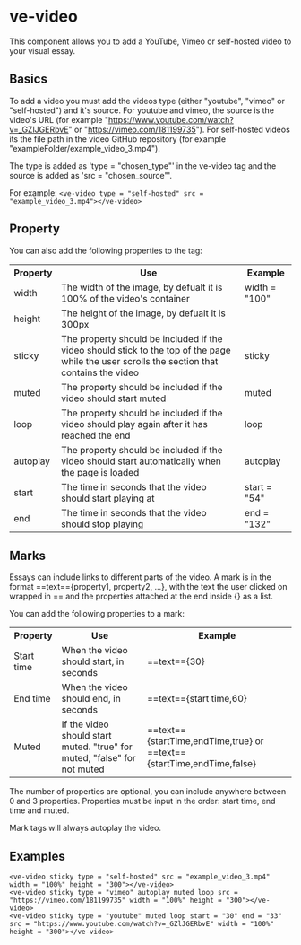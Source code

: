 # ve-video

This component allows you to add a YouTube, Vimeo or self-hosted video to your visual essay.

## Basics

To add a video you must add the videos type (either "youtube", "vimeo" or "self-hosted") and it's source. For youtube and vimeo, the source is the video's URL (for example "https://www.youtube.com/watch?v=_GZlJGERbvE" or "https://vimeo.com/181199735"). For self-hosted videos its the file path in the video GitHub repository (for example "exampleFolder/example_video_3.mp4").

The type is added as 'type = "chosen_type"' in the ve-video tag and the source is added as 'src = "chosen_source"'.

For example:
```<ve-video type = "self-hosted" src = "example_video_3.mp4"></ve-video>```

## Property

You can also add the following properties to the tag:
<table>
    <tr>
        <th>Property</th>
        <th>Use</th>
        <th>Example</th>
    </tr>
    <tr>
        <td>width</td>
        <td>The width of the image, by defualt it is 100% of the video's container</td>
        <td>width = "100"</td>
    </tr>
    <tr>
        <td>height</td>
        <td>The height of the image, by defualt it is 300px</td>
        <td></td>
    </tr>
    <tr>
        <td>sticky</td>
        <td>The property should be included if the video should stick to the top of the page while the user scrolls the section that contains the video</td>
        <td>sticky</td>
    </tr>
    <tr>
        <td>muted</td>
        <td>The property should be included if the video should start muted</td>
        <td>muted</td>
    </tr>
    <tr>
        <td>loop</td>
        <td>The property should be included if the video should play again after it has reached the end</td>
        <td>loop</td>
    </tr>
    <tr>
        <td>autoplay</td>
        <td>The property should be included if the video should start automatically when the page is loaded</td>
        <td>autoplay</td>
    </tr>
    <tr>
        <td>start</td>
        <td>The time in seconds that the video should start playing at</td>
        <td>start = "54"</td>
    </tr>
    <tr>
        <td>end</td>
        <td>The time in seconds that the video should stop playing</td>
        <td>end = "132"</td>
    </tr>
</table>

## Marks

Essays can include links to different parts of the video. A mark is in the format ==text=={property1, property2, ...}, with the text the user clicked on wrapped in == and the properties attached at the end inside {} as a list.

You can add the following properties to a mark:
<table>
    <tr>
        <th>Property</th>
        <th>Use</th>
        <th>Example</th>
    </tr>
    <tr>
        <td>Start time</td>
        <td>When the video should start, in seconds</td>
        <td>==text=={30}</td>
    </tr>
    <tr>
        <td>End time</td>
        <td>When the video should end, in seconds</td>
        <td>==text=={start time,60}</td>
    </tr>
        <td>Muted</td>
        <td>If the video should start muted. "true" for muted, "false" for not muted</td>
        <td>==text=={startTime,endTime,true} or ==text=={startTime,endTime,false}</td>
    </tr>
</table>

The number of properties are optional, you can include anywhere between 0 and 3 properties. Properties must be input in the order: start time, end time and muted.

Mark tags will always autoplay the video.

## Examples

```
<ve-video sticky type = "self-hosted" src = "example_video_3.mp4" width = "100%" height = "300"></ve-video>
<ve-video sticky type = "vimeo" autoplay muted loop src = "https://vimeo.com/181199735" width = "100%" height = "300"></ve-video>
<ve-video sticky type = "youtube" muted loop start = "30" end = "33" src = "https://www.youtube.com/watch?v=_GZlJGERbvE" width = "100%" height = "300"></ve-video>
```